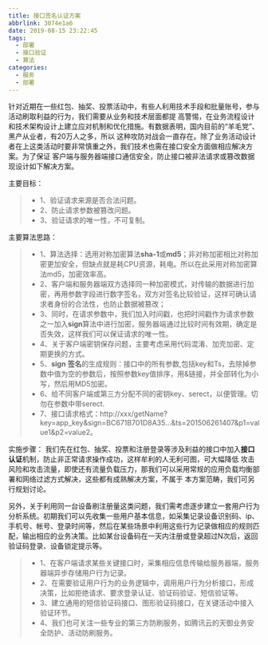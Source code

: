 ```yaml
---
title: 接口签名认证方案
abbrlink: 3074e1a6
date: 2019-08-15 23:22:45
tags:
  - 部署
  - 接口验证
  - 算法
categories:
  - 服务
  - 部署
---
```


针对近期在一些红包、抽奖、投票活动中，有些人利用技术手段和批量账号，参与活动刷取利益的行为，我们需要从业务和技术层面都提
高警惕，在业务流程设计和技术架构设计上建立应对机制和优化措施。有数据表明，国内目前的“羊毛党”、黑产从业者，有20万人之多，所以
这种攻防对战会一直存在。除了业务活动设计者在上这类活动时要非常慎重之外，我们技术也需在接口安全方面做相应解决方案。为了保证
客户端与服务器端接口通信安全，防止接口被非法请求或篡改数据现设计如下解决方案。


主要目标：
> - 1、验证请求来源是否合法问题。
> - 2、防止请求参数被篡改问题。
> - 3、验证请求的唯一性，不可复制。

主要算法思路：
> - 1、算法选择：选用对称加密算法**sha-1**或**md5**；非对称加密相比对称加密更加安全，但缺点就是耗CPU资源，耗电。所以在此采用对称加密算法md5，加密效率高。
> - 2、客户端和服务器端双方选择同一种加密模式，对传输的数据进行加密，再用参数字段进行数字签名，双方对签名比较验证，这样可确认请求者身份的合法性，也防止数据被篡改；
> - 3、同时，在请求参数中，我们加入时间戳，也把时间戳作为请求参数之一加入**sign**算法中进行加密，服务器端通过比较时间有效期，确定是否失效，这样我们可以保证请求的唯一性。
> - 4、关于客户端密钥保存问题，主要考虑采用代码混淆、加壳加密、定期更换的方式。
> - 5、**sign** **签名**的生成规则：接口中的所有参数,包括key和Ts，去除掉参数中值为空的参数后，按照参数key值排序，用&链接，并全部转化为小写，然后用MD5加密。
> - 6、给不同客户端或第三方分配不同的密钥key、serect，以便管理。切勿在参数中带serect.
> - 7、接口请求格式：http://xxx/getName?key=app_key&sign=BC671B701D8A35...&ts=201506261407&p1=value1&p2=value2。

实施步骤：
我们先在红包、抽奖、投票和注册登录等涉及利益的接口中加入**接口认证**机制，防止非正常请求操作成功，这样牟利的人无利可图，可大幅降低
攻击风险和攻击流量，即使还有流量负载压力，那我们可以采用常规的应用负载均衡部署和网络过滤方式解决，这些都有成熟解决方案，不属于
本方案范畴，我们可另行规划讨论。

另外，关于利用同一台设备刷注册量这类问题，我们需考虑逐步建立一套用户行为分析系统。初期我们可以先收集一些用户基本信息，如采集记录设备识别码、ip、手机号、帐号、登录时间等，然后在某些场景中利用这些行为记录做相应的规则匹配，输出相应的业务决策。比如某台设备码在一天内注册或登录超过N次后，返回验证码登录、设备锁定提示等。
> - 1、在客户端请求某些关键接口时，采集相应信息传输给服务器端，服务器端异步存储用户行为记录。
> - 2、在需要验证用户行为的业务逻辑中，调用用户行为分析接口，形成决策，比如拒绝请求、要求登录认证、验证码验证、短信验证等。
> - 3、建立通用的短信验证码接口、图形验证码接口，在关键活动中接入验证环节。
> - 4、我们也可关注一些专业的第三方防刷服务，如腾讯云的天御业务安全防护、活动防刷服务。